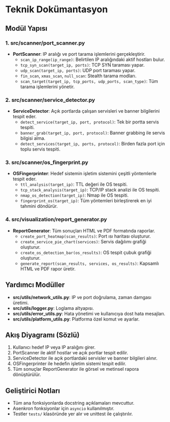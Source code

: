 # Teknik Dokümantasyon

## Modül Yapısı

### 1. src/scanner/port_scanner.py
- **PortScanner**: IP aralığı ve port tarama işlemlerini gerçekleştirir.
  - `scan_ip_range(ip_range)`: Belirtilen IP aralığındaki aktif hostları bulur.
  - `tcp_syn_scan(target_ip, ports)`: TCP SYN taraması yapar.
  - `udp_scan(target_ip, ports)`: UDP port taraması yapar.
  - `fin_scan`, `xmas_scan`, `null_scan`: Stealth tarama modları.
  - `scan_target(target_ip, tcp_ports, udp_ports, scan_type)`: Tüm tarama işlemlerini yönetir.

### 2. src/scanner/service_detector.py
- **ServiceDetector**: Açık portlarda çalışan servisleri ve banner bilgilerini tespit eder.
  - `detect_service(target_ip, port, protocol)`: Tek bir portta servis tespiti.
  - `banner_grab(target_ip, port, protocol)`: Banner grabbing ile servis bilgisi alma.
  - `detect_services(target_ip, ports, protocol)`: Birden fazla port için toplu servis tespiti.

### 3. src/scanner/os_fingerprint.py
- **OSFingerprinter**: Hedef sistemin işletim sistemini çeşitli yöntemlerle tespit eder.
  - `ttl_analysis(target_ip)`: TTL değeri ile OS tespiti.
  - `tcp_stack_analysis(target_ip)`: TCP/IP stack analizi ile OS tespiti.
  - `nmap_os_detection(target_ip)`: Nmap ile OS tespiti.
  - `fingerprint_os(target_ip)`: Tüm yöntemleri birleştirerek en iyi tahmini döndürür.

### 4. src/visualization/report_generator.py
- **ReportGenerator**: Tüm sonuçları HTML ve PDF formatında raporlar.
  - `create_port_heatmap(scan_results)`: Port ısı haritası oluşturur.
  - `create_service_pie_chart(services)`: Servis dağılımı grafiği oluşturur.
  - `create_os_detection_bar(os_results)`: OS tespit çubuk grafiği oluşturur.
  - `generate_report(scan_results, services, os_results)`: Kapsamlı HTML ve PDF rapor üretir.

## Yardımcı Modüller
- **src/utils/network_utils.py**: IP ve port doğrulama, zaman damgası üretimi.
- **src/utils/logger.py**: Loglama altyapısı.
- **src/utils/error_utils.py**: Hata yönetimi ve kullanıcıya dost hata mesajları.
- **src/utils/platform_utils.py**: Platforma özel komut ve ayarlar.

## Akış Diyagramı (Sözlü)
1. Kullanıcı hedef IP veya IP aralığını girer.
2. PortScanner ile aktif hostlar ve açık portlar tespit edilir.
3. ServiceDetector ile açık portlardaki servisler ve banner bilgileri alınır.
4. OSFingerprinter ile hedefin işletim sistemi tespit edilir.
5. Tüm sonuçlar ReportGenerator ile görsel ve metinsel rapora dönüştürülür.

## Geliştirici Notları
- Tüm ana fonksiyonlarda docstring açıklamaları mevcuttur.
- Asenkron fonksiyonlar için `asyncio` kullanılmıştır.
- Testler `tests/` klasöründe yer alır ve unittest ile çalıştırılır. 